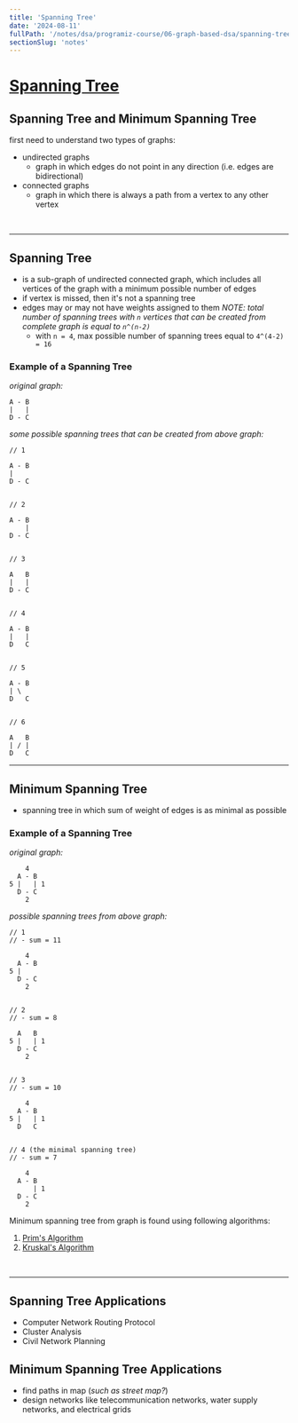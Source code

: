```yaml
---
title: 'Spanning Tree'
date: '2024-08-11'
fullPath: '/notes/dsa/programiz-course/06-graph-based-dsa/spanning-tree'
sectionSlug: 'notes'
---
```


# [Spanning Tree](https://www.programiz.com/dsa/spanning-tree-and-minimum-spanning-tree)

## Spanning Tree and Minimum Spanning Tree

first need to understand two types of graphs:
- undirected graphs
    - graph in which edges do not point in any direction (i.e. edges are bidirectional)
- connected graphs
    - graph in which there is always a path from a vertex to any other vertex

<br/>

---

## Spanning Tree

- is a sub-graph of undirected connected graph, which includes all vertices of the graph with a minimum possible number of edges
- if vertex is missed, then it's not a spanning tree
- edges may or may not have weights assigned to them
_NOTE: total number of spanning trees with `n` vertices that can be created from complete graph is equal to `n^(n-2)`_
    - with `n = 4`, max possible number of spanning trees equal to `4^(4-2) = 16`

### Example of a Spanning Tree

_original graph:_
```
A - B
|   |
D - C
```

_some possible spanning trees that can be created from above graph:_
```
// 1

A - B
|
D - C


// 2

A - B
    |
D - C


// 3

A   B
|   |
D - C


// 4

A - B
|   |
D   C


// 5

A - B
| \
D   C


// 6

A   B
| / |
D   C
```

---

## Minimum Spanning Tree

- spanning tree in which sum of weight of edges is as minimal as possible

### Example of a Spanning Tree

_original graph:_
```
    4
  A - B
5 |   | 1
  D - C
    2
```

_possible spanning trees from above graph:_
```
// 1
// - sum = 11

    4
  A - B
5 |
  D - C
    2


// 2
// - sum = 8

  A   B
5 |   | 1
  D - C
    2


// 3
// - sum = 10

    4
  A - B
5 |   | 1
  D   C


// 4 (the minimal spanning tree)
// - sum = 7

    4
  A - B
      | 1
  D - C
    2
```

Minimum spanning tree from graph is found using following algorithms:
1. [Prim's Algorithm](https://www.programiz.com/dsa/prim-algorithm)
2. [Kruskal's Algorithm](https://www.programiz.com/dsa/kruskal-algorithm)

<br/>

---

## Spanning Tree Applications

- Computer Network Routing Protocol
- Cluster Analysis
- Civil Network Planning

## Minimum Spanning Tree Applications

- find paths in map (_such as street map?_)
- design networks like telecommunication networks, water supply networks, and electrical grids
